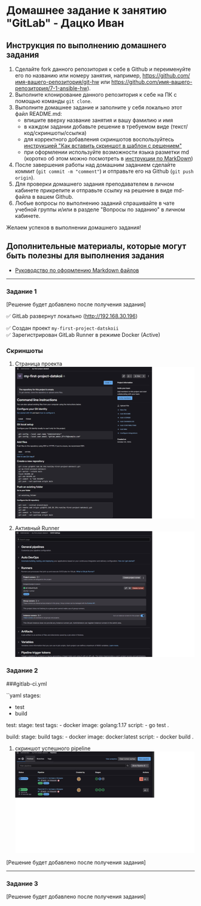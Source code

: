 # Домашнее задание к занятию "GitLab" - Дацко Иван

## Инструкция по выполнению домашнего задания

1. Сделайте fork данного репозитория к себе в Github и переименуйте его по названию или номеру занятия, например, https://github.com/имя-вашего-репозитория/git-hw или https://github.com/имя-вашего-репозитория/7-1-ansible-hw).
2. Выполните клонирование данного репозитория к себе на ПК с помощью команды `git clone`.
3. Выполните домашнее задание и заполните у себя локально этот файл README.md:
   - впишите вверху название занятия и вашу фамилию и имя
   - в каждом задании добавьте решение в требуемом виде (текст/код/скриншоты/ссылка)
   - для корректного добавления скриншотов воспользуйтесь [инструкцией "Как вставить скриншот в шаблон с решением"](https://github.com/netology-code/sys-pattern-homework/blob/main/screen-instruction.md)
   - при оформлении используйте возможности языка разметки md (коротко об этом можно посмотреть в [инструкции по MarkDown](https://github.com/netology-code/sys-pattern-homework/blob/main/md-instruction.md))
4. После завершения работы над домашним заданием сделайте коммит (`git commit -m "comment"`) и отправьте его на Github (`git push origin`).
5. Для проверки домашнего задания преподавателем в личном кабинете прикрепите и отправьте ссылку на решение в виде md-файла в вашем Github.
6. Любые вопросы по выполнению заданий спрашивайте в чате учебной группы и/или в разделе "Вопросы по заданию" в личном кабинете.

Желаем успехов в выполнении домашнего задания!

## Дополнительные материалы, которые могут быть полезны для выполнения задания

- [Руководство по оформлению Markdown файлов](https://gist.github.com/Jekins/2bf2d0638163f1294637#Code)

---

### Задание 1
[Решение будет добавлено после получения задания]

✅ GitLab развернут локально (http://192.168.30.196)  

✅ Создан проект `my-first-project-datskoii`  
✅ Зарегистрирован GitLab Runner в режиме Docker (Active)

### Скриншоты

1. Страница проекта  
   ![](screenshots/project.png)

2. Активный Runner  
   ![](screenshots/runner.png)

### Задание 2

###gitlab-ci.yml

``yaml
stages:
  - test
  - build

test:
  stage: test
  tags:
    - docker
  image: golang:1.17
  script:
    - go test .

build:
  stage: build
  tags:
    - docker
  image: docker:latest
  script:
    - docker build .

1. скриншот успешного pipeline
   ![](screenshots/pipelines.png)

[Решение будет добавлено после получения задания]

---

### Задание 3
[Решение будет добавлено после получения задания]
